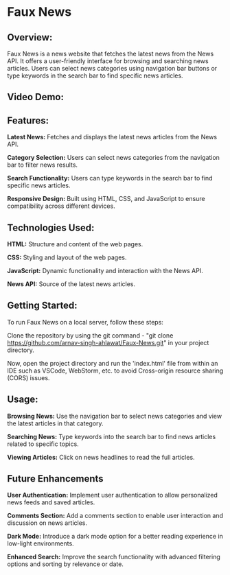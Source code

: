 # Faux News

## Overview:

Faux News is a news website that fetches the latest news from the News API. It offers a user-friendly interface for browsing and searching news articles. Users can select news categories using navigation bar buttons or type keywords in the search bar to find specific news articles.

## Video Demo:

## Features:

**Latest News:** Fetches and displays the latest news articles from the News API.

**Category Selection:** Users can select news categories from the navigation bar to filter news results.

**Search Functionality:** Users can type keywords in the search bar to find specific news articles.

**Responsive Design:** Built using HTML, CSS, and JavaScript to ensure compatibility across different devices.

## Technologies Used:

**HTML:** Structure and content of the web pages.

**CSS:** Styling and layout of the web pages.

**JavaScript:** Dynamic functionality and interaction with the News API.

**News API:** Source of the latest news articles.

## Getting Started:

To run Faux News on a local server, follow these steps:

Clone the repository by using the git command - "git clone https://github.com/arnav-singh-ahlawat/Faux-News.git" in your project directory.

Now, open the project directory and run the 'index.html' file from within an IDE such as VSCode, WebStorm, etc. to avoid Cross-origin resource sharing (CORS) issues.

## Usage:

**Browsing News:** Use the navigation bar to select news categories and view the latest articles in that category.

**Searching News:** Type keywords into the search bar to find news articles related to specific topics.

**Viewing Articles:** Click on news headlines to read the full articles.

## Future Enhancements

**User Authentication:** Implement user authentication to allow personalized news feeds and saved articles.

**Comments Section:** Add a comments section to enable user interaction and discussion on news articles.

**Dark Mode:** Introduce a dark mode option for a better reading experience in low-light environments.

**Enhanced Search:** Improve the search functionality with advanced filtering options and sorting by relevance or date.
